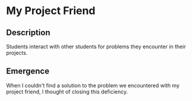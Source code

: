 # My Project Friend

## Description
Students interact with other students for problems they encounter in their projects.<br>
## Emergence
When I couldn't find a solution to the problem we encountered with my project friend, I thought of closing this deficiency.
